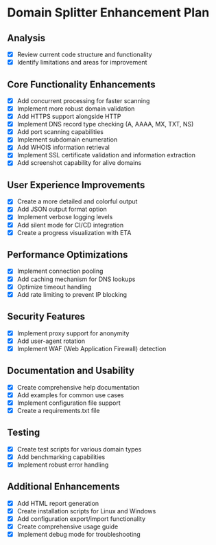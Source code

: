 # Domain Splitter Enhancement Plan

## Analysis
- [x] Review current code structure and functionality
- [x] Identify limitations and areas for improvement

## Core Functionality Enhancements
- [x] Add concurrent processing for faster scanning
- [x] Implement more robust domain validation
- [x] Add HTTPS support alongside HTTP
- [x] Implement DNS record type checking (A, AAAA, MX, TXT, NS)
- [x] Add port scanning capabilities
- [x] Implement subdomain enumeration
- [x] Add WHOIS information retrieval
- [x] Implement SSL certificate validation and information extraction
- [x] Add screenshot capability for alive domains

## User Experience Improvements
- [x] Create a more detailed and colorful output
- [x] Add JSON output format option
- [x] Implement verbose logging levels
- [x] Add silent mode for CI/CD integration
- [x] Create a progress visualization with ETA

## Performance Optimizations
- [x] Implement connection pooling
- [x] Add caching mechanism for DNS lookups
- [x] Optimize timeout handling
- [x] Add rate limiting to prevent IP blocking

## Security Features
- [x] Implement proxy support for anonymity
- [x] Add user-agent rotation
- [x] Implement WAF (Web Application Firewall) detection

## Documentation and Usability
- [x] Create comprehensive help documentation
- [x] Add examples for common use cases
- [x] Implement configuration file support
- [x] Create a requirements.txt file

## Testing
- [x] Create test scripts for various domain types
- [x] Add benchmarking capabilities
- [x] Implement robust error handling

## Additional Enhancements
- [x] Add HTML report generation
- [x] Create installation scripts for Linux and Windows
- [x] Add configuration export/import functionality
- [x] Create comprehensive usage guide
- [x] Implement debug mode for troubleshooting